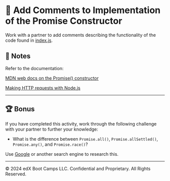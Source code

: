 # 📐 Add Comments to Implementation of the Promise Constructor

Work with a partner to add comments describing the functionality of the code found in [index.js](./Unsolved/index.js).

## 📝 Notes

Refer to the documentation:

[MDN web docs on the Promise() constructor](https://developer.mozilla.org/en-US/docs/Web/JavaScript/Reference/Global_Objects/Promise/Promise)

[Making HTTP requests with Node.js](https://nodejs.dev/en/api/v16/http/#httpgeturl-options-callback)

---

## 🏆 Bonus

If you have completed this activity, work through the following challenge with your partner to further your knowledge:

* What is the difference between `Promise.all()`, `Promise.allSettled()`, `Promise.any()`, and `Promise.race()`?

Use [Google](https://www.google.com) or another search engine to research this.

---
© 2024 edX Boot Camps LLC. Confidential and Proprietary. All Rights Reserved.
